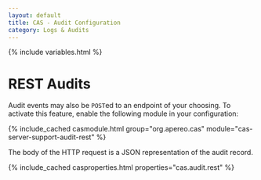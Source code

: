 ```yaml
---
layout: default
title: CAS - Audit Configuration
category: Logs & Audits
---
```

{% include variables.html %}

# REST Audits

Audit events may also be `POST`ed to an endpoint of your choosing. To activate 
this feature, enable the following module in your configuration:

{% include_cached casmodule.html group="org.apereo.cas" module="cas-server-support-audit-rest" %}

The body of the HTTP request is a JSON representation of the audit record. 

{% include_cached casproperties.html properties="cas.audit.rest" %}

